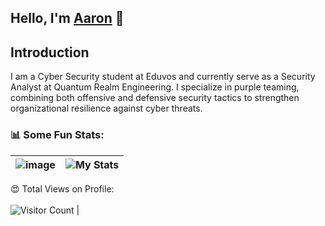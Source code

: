 ## Hello, I'm [Aaron](https://aaronvandenberg.com) 👋

## Introduction

I am a Cyber Security student at Eduvos and currently serve as a Security Analyst at Quantum Realm Engineering. I specialize in purple teaming, combining both offensive and defensive security tactics to strengthen organizational resilience against cyber threats.


### 📊 Some Fun Stats:
| ![image](https://github-readme-stats.vercel.app/api?username=aaronvdberg&&show_icons=true&title_color=ffff88ff&icon_color=bb2acf&text_color=daf7dc&bg_color=151515) | ![My Stats](https://github-readme-stats.vercel.app/api/top-langs/?username=aaronvdberg&theme=midnight-purple) | 
| --- | --- |
😍 Total Views on Profile:<br><br>
![Visitor Count](https://profile-counter.glitch.me/aaronvdberg/count.svg) |



